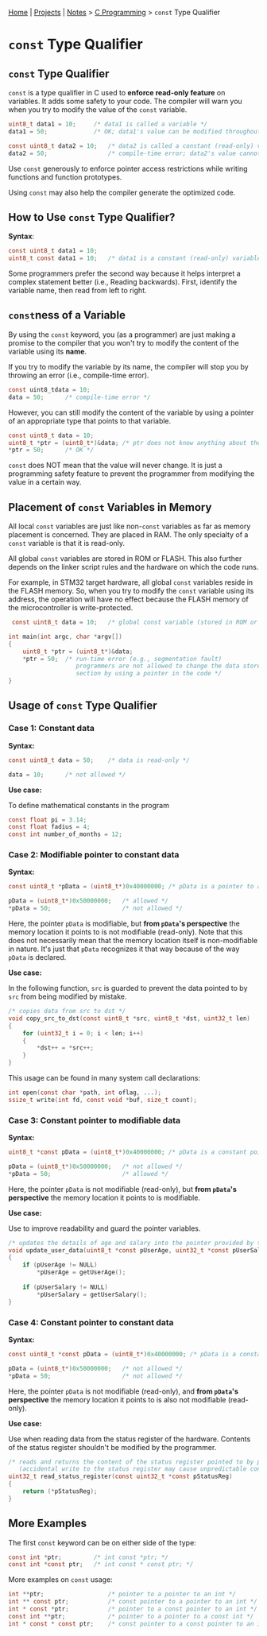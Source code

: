 [Home](../../) | [Projects](../../projects) | [Notes](../) > <a href="./">C Programming</a> > `const` Type Qualifier

# `const` Type Qualifier



## `const` Type Qualifier

`const` is a type qualifier in C used to **enforce read-only feature** on variables. It adds some safety to your code. The compiler will warn you when you try to modify the value of the `const` variable.

```c
uint8_t data1 = 10;		/* data1 is called a variable */
data1 = 50;				/* OK; data1's value can be modified throughout the program */
```

```c
const uint8_t data2 = 10;	/* data2 is called a constant (read-only) variable */
data2 = 50;					/* compile-time error; data2's value cannot be modified */
```

Use `const` generously to enforce pointer access restrictions while writing functions and function prototypes.

Using `const` may also help the compiler generate the optimized code.



## How to Use `const` Type Qualifier?

**Syntax**:

```c
const uint8_t data1 = 10; 	
uint8_t const data1 = 10;	/* data1 is a constant (read-only) variable of type uint8_t */
```

Some programmers prefer the second way because it helps interpret a complex statement better (i.e., Reading  backwards). First, identify the variable name, then read from left to right.



## `const`ness of a Variable

By using the `const` keyword, you (as a programmer) are just making a promise to the compiler that you won't try to modify the content of the variable using its **name**. 

If you try to modify the variable by its name, the compiler will stop you by throwing an error (i.e., compile-time error).

```c
const uint8_tdata = 10;
data = 50;		/* compile-time error */
```

However, you can still modify the content of the variable by using a pointer of an appropriate type that points to that variable.

```c
const uint8_t data = 10;
uint8_t *ptr = (uint8_t*)&data;	/* ptr does not know anything about the constness of data */
*ptr = 50;		/* OK */
```

`const` does NOT mean that the value will never change. It is just a programming safety feature to prevent the programmer from modifying the value in a certain way.



## Placement of `const` Variables in Memory

All local `const` variables are just like non-`const` variables as far as memory placement is concerned. They are placed in RAM. The only specialty of a `const` variable is that it is read-only.

All global `const` variables are stored in ROM or FLASH. This also further depends on the linker script rules and the hardware on which the code runs. 

For example, in STM32 target hardware, all global `const` variables reside in the FLASH memory. So, when you try to modify the `const` variable using its address, the operation will have no effect because the FLASH memory of the microcontroller is write-protected.

```c
 const uint8_t data = 10;	/* global const variable (stored in ROM or FLASH) */

int main(int argc, char *argv[])
{
    uint8_t *ptr = (uint8_t*)&data;	
	*ptr = 50;	/* run-time error (e.g., segmentation fault)
				   programmers are not allowed to change the data stored in the read-only memory
				   section by using a pointer in the code */
}
```



## Usage of `const` Type Qualifier

### Case 1: Constant data

**Syntax:**

```c
const uint8_t data = 50;	/* data is read-only */

data = 10;		/* not allowed */
```

**Use case:**

To define mathematical constants in the program

```c
const float pi = 3.14;
const float fadius = 4;
const int number_of_months = 12;
```

### Case 2: Modifiable pointer to constant data

**Syntax:**

```c
const uint8_t *pData = (uint8_t*)0x40000000; /* pData is a pointer to a read-only data */

pData = (uint8_t*)0x50000000;	/* allowed */
*pData = 50;					/* not allowed */
```

Here, the pointer `pData` is modifiable, but **from `pData`'s perspective** the memory location it points to is not modifiable (read-only). Note that this does not necessarily mean that the memory location itself is non-modifiable in nature. It's just that `pData` recognizes it that way because of the way `pData` is declared.

**Use case:**

In the following function, `src` is guarded to prevent the data pointed to by `src` from being modified by mistake.

```c
/* copies data from src to dst */
void copy_src_to_dst(const uint8_t *src, uint8_t *dst, uint32_t len)
{
    for (uint32_t i = 0; i < len; i++)
    {
    	*dst++ = *src++;
    }
}
```

This usage can be found in many system call declarations:

```c
int open(const char *path, int oflag, ...);
ssize_t write(int fd, const void *buf, size_t count);
```

### Case 3: Constant pointer to modifiable data

**Syntax:**

```c
uint8_t *const pData = (uint8_t*)0x40000000; /* pData is a constant pointer to a modifiable data */

pData = (uint8_t*)0x50000000;	/* not allowed */
*pData = 50;					/* allowed */
```

Here, the pointer `pData` is not modifiable (read-only), but **from `pData`'s perspective** the memory location it points to is modifiable.

**Use case:**

Use to improve readability and guard the pointer variables.

```c
/* updates the details of age and salary into the pointer provided by the caller */
void update_user_data(uint8_t *const pUserAge, uint32_t *const pUserSalary)
{
    if (pUserAge != NULL)
        *pUserAge = getUserAge();
    
    if (pUserSalary != NULL)
        *pUserSalary = getUserSalary();
}
```

### Case 4: Constant pointer to constant data

**Syntax:**

```c
const uint8_t *const pData = (uint8_t*)0x40000000; /* pData is a constant pointer to a constant data */

pData = (uint8_t*)0x50000000;	/* not allowed */
*pData = 50;					/* not allowed */
```

Here, the pointer `pData` is not modifiable (read-only), and **from `pData`'s perspective** the memory location it points to is also not modifiable (read-only).

**Use case:**

Use when reading data from the status register of the hardware. Contents of the status register shouldn't be modified by the programmer.

```c
/* reads and returns the content of the status register pointed to by pStatusReg 
   (accidental write to the status register may cause unpredictable consequences) */
uint32_t read_status_register(const uint32_t *const pStatusReg)
{
    return (*pStatusReg);
}
```



## More Examples

The first `const` keyword can be on either side of the type:

```c
const int *ptr;			/* int const *ptr; */
const int *const ptr;	/* int const * const ptr; */
```

More examples on `const` usage:

```c
int **ptr;					/* pointer to a pointer to an int */
int ** const ptr;			/* const pointer to a pointer to an int */
int * const *ptr;			/* pointer to a const pointer to an int */
const int **ptr;			/* pointer to a pointer to a const int */
int * const * const ptr;	/* const pointer to a const pointer to an int */
```
